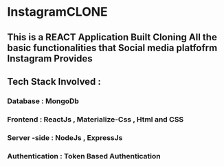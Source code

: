 # InstagramCLONE
## This  is a REACT Application Built Cloning All the basic functionalities that Social media platfofrm Instagram Provides
## Tech Stack Involved :
### Database : MongoDb
### Frontend : ReactJs , Materialize-Css , Html and CSS
### Server -side : NodeJs , ExpressJs
### Authentication : Token Based Authentication

